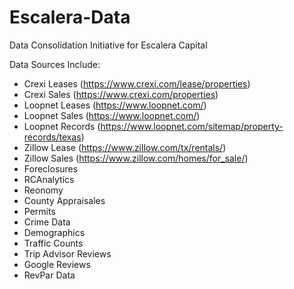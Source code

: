 # Escalera-Data
Data Consolidation Initiative for Escalera Capital

Data Sources Include:
  - Crexi Leases (https://www.crexi.com/lease/properties)
  - Crexi Sales (https://www.crexi.com/properties)
  - Loopnet Leases (https://www.loopnet.com/)
  - Loopnet Sales (https://www.loopnet.com/)
  - Loopnet Records (https://www.loopnet.com/sitemap/property-records/texas)
  - Zillow Lease (https://www.zillow.com/tx/rentals/)
  - Zillow Sales (https://www.zillow.com/homes/for_sale/)
  - Foreclosures
  - RCAnalytics
  - Reonomy
  - County Appraisales
  - Permits
  - Crime Data
  - Demographics
  - Traffic Counts
  - Trip Advisor Reviews
  - Google Reviews
  - RevPar Data

